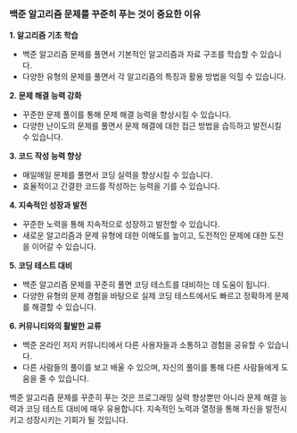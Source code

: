 ### 백준 알고리즘 문제를 꾸준히 푸는 것이 중요한 이유

**1. 알고리즘 기초 학습**

- 백준 알고리즘 문제를 풀면서 기본적인 알고리즘과 자료 구조를 학습할 수 있습니다.
- 다양한 유형의 문제를 풀면서 각 알고리즘의 특징과 활용 방법을 익힐 수 있습니다.

**2. 문제 해결 능력 강화**

- 꾸준한 문제 풀이를 통해 문제 해결 능력을 향상시킬 수 있습니다.
- 다양한 난이도의 문제를 풀면서 문제 해결에 대한 접근 방법을 습득하고 발전시킬 수 있습니다.

**3. 코드 작성 능력 향상**

- 매일매일 문제를 풀면서 코딩 실력을 향상시킬 수 있습니다.
- 효율적이고 간결한 코드를 작성하는 능력을 기를 수 있습니다.

**4. 지속적인 성장과 발전**

- 꾸준한 노력을 통해 지속적으로 성장하고 발전할 수 있습니다.
- 새로운 알고리즘과 문제 유형에 대한 이해도를 높이고, 도전적인 문제에 대한 도전을 이어갈 수 있습니다.

**5. 코딩 테스트 대비**

- 백준 알고리즘 문제를 꾸준히 풀면 코딩 테스트를 대비하는 데 도움이 됩니다.
- 다양한 유형의 문제 경험을 바탕으로 실제 코딩 테스트에서도 빠르고 정확하게 문제를 해결할 수 있습니다.

**6. 커뮤니티와의 활발한 교류**

- 백준 온라인 저지 커뮤니티에서 다른 사용자들과 소통하고 경험을 공유할 수 있습니다.
- 다른 사람들의 풀이를 보고 배울 수 있으며, 자신의 풀이를 통해 다른 사람들에게 도움을 줄 수 있습니다.

백준 알고리즘 문제를 꾸준히 푸는 것은 프로그래밍 실력 향상뿐만 아니라 문제 해결 능력과 코딩 테스트 대비에 매우 유용합니다. 지속적인 노력과 열정을 통해 자신을 발전시키고 성장시키는 기회가 될 것입니다.
